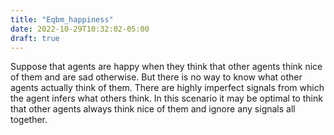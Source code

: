 ```yaml
---
title: "Eqbm_happiness"
date: 2022-10-29T10:32:02-05:00
draft: true
---
```


Suppose that agents are happy when they think that other agents think nice of them and are sad otherwise. But there is no way to know what other agents actually think of them. There are highly imperfect signals from which the agent infers what others think. In this scenario it may be optimal to think that other agents always think nice of them and ignore any signals all together.
